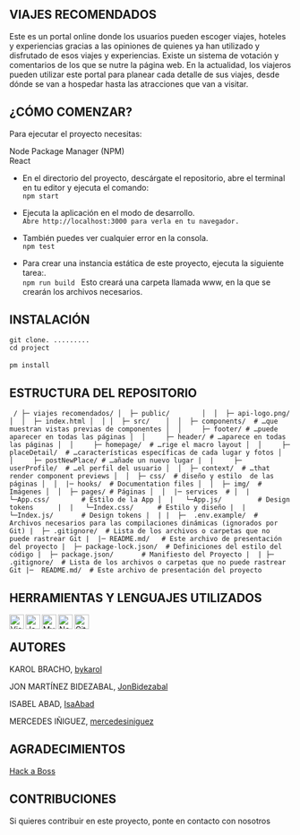 

## VIAJES RECOMENDADOS

Este es un portal online donde los usuarios pueden escoger viajes, hoteles y experiencias gracias a las opiniones de quienes ya han utilizado y disfrutado de esos viajes y experiencias. Existe un sistema de votación y comentarios de los que se nutre la página web. En la actualidad, los viajeros pueden utilizar este portal para planear cada detalle de sus viajes, desde dónde se van a hospedar hasta las atracciones que van a visitar.

## ¿CÓMO COMENZAR?
Para ejecutar el proyecto necesitas:
<p>
Node Package Manager (NPM)<br>
React<br>
</p>

- En el directorio del proyecto, descárgate el repositorio, abre el terminal en tu editor y ejecuta el comando:<br>
``npm start
``

- Ejecuta la aplicación en el modo de desarrollo.<br>
 ``Abre http://localhost:3000 para verla en tu navegador.
 ``

- También puedes ver cualquier error en la consola.<br>
``npm test
``

- Para crear una instancia estática de este proyecto, ejecuta la siguiente tarea:.<br>
``npm run build
``
Esto creará una carpeta llamada www, en la que se crearán los archivos necesarios.

## INSTALACIÓN
 `` git clone. .........
 ``
<br>
``
    cd project
 ``  
 <br>
 ``
    pm install
``
## ESTRUCTURA DEL REPOSITORIO
`` 
/
├─ viajes recomendados/
│  ├─ public/       
│  │  ├─ api-logo.png/ 
│  │  ├─ index.html
│  │
│  ├─ src/   
│  │  ├─ components/  # …que muestran vistas previas de componentes
│  │     ├─ footer/ # …puede aparecer en todas las páginas
│  │     ├─ header/ # …aparece en todas las páginas
│  │     ├─ homepage/  # …rige el macro layout
│  │     ├─ placeDetail/  # …características específicas de cada lugar y fotos
│  │     ├─ postNewPlace/ # …añade un nuevo lugar
|  |     ├─ userProfile/  # …el perfil del usuario
│  │  ├─ context/  # …that render component previews
│  │  ├─ css/  # diseño y estilo  de las páginas
│  │  |─ hooks/  # Documentation files
│  │  ├─ img/  # Imágenes
│  │  ├─ pages/ # Páginas
│  │  |─ services  #
│  |   └─App.css/        # Estilo de la App
│  |   └─App.js/         # Design tokens     
|  |   └─Index.css/      # Estilo y diseño
|  |   └─Index.js/       # Design tokens
|  |
|  ├─  .env.example/  # Archivos necesarios para las compilaciones dinámicas (ignorados por Git)
|  ├─ .gitignore/  # Lista de los archivos o carpetas que no puede rastrear Git
|  |─ README.md/   # Este archivo de presentación del proyecto
|  ├─ package-lock.json/  # Definiciones del estilo del código
|  ├─ package.json/       # Manifiesto del Proyecto
|  |
├─ .gitignore/  # Lista de los archivos o carpetas que no puede rastrear Git
|─  README.md/  # Este archivo de presentación del proyecto
``


 ## HERRAMIENTAS Y LENGUAJES UTILIZADOS
 <p>
<img align="left" alt="Visual Studio Code" width="26px" src="https://camo.githubusercontent.com/5fa137d222dde7b69acd22c6572a065ce3656e6ffa1f5e88c1b5c7a935af3cc6/68747470733a2f2f63646e2e6a7364656c6976722e6e65742f67682f64657669636f6e732f64657669636f6e2f69636f6e732f7673636f64652f7673636f64652d6f726967696e616c2e737667" data-canonical-src="https://cdn.jsdelivr.net/gh/devicons/devicon/icons/vscode/vscode-original.svg" style="max-width: 100%;">
<img align="left" alt="JavaScript" width="26px" src="https://camo.githubusercontent.com/442c452cb73752bb1914ce03fce2017056d651a2099696b8594ddf5ccc74825e/68747470733a2f2f63646e2e6a7364656c6976722e6e65742f67682f64657669636f6e732f64657669636f6e2f69636f6e732f6a6176617363726970742f6a6176617363726970742d6f726967696e616c2e737667" data-canonical-src="https://cdn.jsdelivr.net/gh/devicons/devicon/icons/javascript/javascript-original.svg" style="max-width: 100%;">
<img align="left" alt="MySQL" width="26px" src="https://camo.githubusercontent.com/2582ec2237a3a1fbd34e9b57332b72be27a7facb32abe7c2335e5f86e5f457a8/68747470733a2f2f63646e2e6a7364656c6976722e6e65742f67682f64657669636f6e732f64657669636f6e2f69636f6e732f6d7973716c2f6d7973716c2d6f726967696e616c2e737667" data-canonical-src="https://cdn.jsdelivr.net/gh/devicons/devicon/icons/mysql/mysql-original.svg" style="max-width: 100%;">
<img align="left" alt="Node.js" width="26px" src="https://camo.githubusercontent.com/900baefb89e187c8b32cdbb3b440d1502fe8f30a1a335cc5dc5868af0142f8b1/68747470733a2f2f63646e2e6a7364656c6976722e6e65742f67682f64657669636f6e732f64657669636f6e2f69636f6e732f6e6f64656a732f6e6f64656a732d6f726967696e616c2e737667" data-canonical-src="https://cdn.jsdelivr.net/gh/devicons/devicon/icons/nodejs/nodejs-original.svg" style="max-width: 100%;">
<img align="left" alt="GitHub" width="26px" src="https://user-images.githubusercontent.com/3369400/139448065-39a229ba-4b06-434b-bc67-616e2ed80c8f.png" style="max-width: 100%;"></p><BR>

## AUTORES
  KAROL BRACHO, [bykarol](https://www.linkedin.com/in/karolbrachoyanez/)
  
  JON MARTÍNEZ BIDEZABAL, [JonBidezabal](https://www.linkedin.com/in/jonmartinezdev)
  
  ISABEL ABAD,  [IsaAbad](https://www.linkedin.com/in/isabel-abad-cami%C3%B1os/)
  
  MERCEDES IÑIGUEZ, [mercedesiniguez](https://www.linkedin.com/in/mercedes-iniguez-quintela-1424ba7/)

## AGRADECIMIENTOS
[Hack a Boss](https://www.hackaboss.com/)
    
## CONTRIBUCIONES
 Si quieres contribuir en este proyecto, ponte en contacto con nosotros
